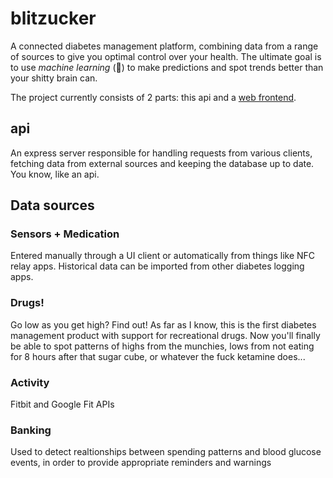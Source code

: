 # blitzucker
A connected diabetes management platform, combining data from a range of sources to give you optimal 
control over your health. The ultimate goal is to use *machine learning* (🤮) to make predictions and spot trends better than your shitty brain can.

The project currently consists of 2 parts: this api and a [web frontend](https://github.com/oswalde-p/blitzucker-vue-client).

## api

An express server responsible for handling requests from various clients, fetching data from external sources and keeping the database up to date. You know, like an api.

## Data sources

### Sensors + Medication
Entered manually through a UI client or automatically from things like NFC relay apps. Historical data can be imported from other diabetes logging apps.

### Drugs!

Go low as you get high? Find out! As far as I know, this is the first diabetes management product with support for recreational drugs. Now you'll finally be able to spot patterns of highs from the munchies, lows from not eating for 8 hours after that sugar cube, or whatever the fuck ketamine does...

### Activity
Fitbit and Google Fit APIs

### Banking
Used to detect realtionships between spending patterns and blood glucose events, in order to provide appropriate reminders
and warnings
